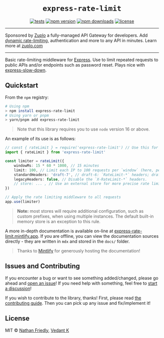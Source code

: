 <h1 align="center"> <code>express-rate-limit</code> </h1>

<div align="center">

[![tests](https://img.shields.io/github/actions/workflow/status/express-rate-limit/express-rate-limit/ci.yaml)](https://github.com/express-rate-limit/express-rate-limit/actions/workflows/ci.yaml)
[![npm version](https://img.shields.io/npm/v/express-rate-limit.svg)](https://npmjs.org/package/express-rate-limit 'View this project on NPM')
[![npm downloads](https://img.shields.io/npm/dm/express-rate-limit)](https://www.npmjs.com/package/express-rate-limit)
[![license](https://img.shields.io/npm/l/express-rate-limit)](license.md)

</div>

---

Sponsored by [Zuplo](https://zuplo.link/express-rate-limit) a fully-managed API
Gateway for developers. Add
[dynamic rate-limiting](https://zuplo.link/dynamic-rate-limiting),
authentication and more to any API in minutes. Learn more at
[zuplo.com](https://zuplo.link/express-rate-limit)

---

Basic rate-limiting middleware for [Express](http://expressjs.com/). Use to
limit repeated requests to public APIs and/or endpoints such as password reset.
Plays nice with
[express-slow-down](https://www.npmjs.com/package/express-slow-down).

## Quickstart

From the `npm` registry:

```sh
# Using npm
> npm install express-rate-limit
# Using yarn or pnpm
> yarn/pnpm add express-rate-limit
```

> Note that this library requires you to use `node` version 16 or above.

An example of its use is as follows:

```ts
// const { rateLimit } = require('express-rate-limit') // Use this for `commonjs` projects.
import { rateLimit } from 'express-rate-limit'

const limiter = rateLimit({
	windowMs: 15 * 60 * 1000, // 15 minutes
	limit: 100, // Limit each IP to 100 requests per `window` (here, per 15 minutes).
	standardHeaders: 'draft-7', // draft-6: `RateLimit-*` headers; draft-7: combined `RateLimit` header
	legacyHeaders: false, // Disable the `X-RateLimit-*` headers.
	// store: ... , // Use an external store for more precise rate limiting.
})

// Apply the rate limiting middleware to all requests
app.use(limiter)
```

> **Note:** most stores will require additional configuration, such as custom
> prefixes, when using multiple instances. The default built-in memory store is
> an exception to this rule.

A more in-depth documentation is available on-line at
[express-rate-limit.mintlify.app](https://express-rate-limit.mintlify.app/overview).
If you are offline, you can view the documentation sources directly - they are
written in `mdx` and stored in the `docs/` folder.

> Thanks to
> [Mintlify](https://mintlify.com/?utm_campaign=devmark&utm_medium=readme&utm_source=express-rate-limit)
> for generously hosting the documentation!

## Issues and Contributing

If you encounter a bug or want to see something added/changed, please go ahead
and
[open an issue](https://github.com/nfriexpress-rate-limitedly/express-rate-limit/issues/new)!
If you need help with something, feel free to
[start a discussion](https://github.com/express-rate-limit/express-rate-limit/discussions/new)!

If you wish to contribute to the library, thanks! First, please read
[the contributing guide](docs/guides/contributing.mdx). Then you can pick up any
issue and fix/implement it!

## License

MIT © [Nathan Friedly](http://nfriedly.com/),
[Vedant K](https://github.com/gamemaker1)
